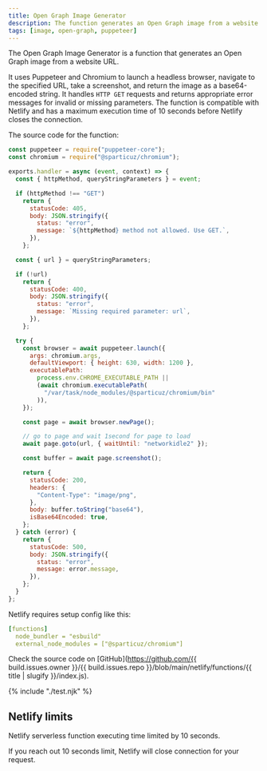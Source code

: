 ```yaml
---
title: Open Graph Image Generator
description: The function generates an Open Graph image from a website URL.
tags: [image, open-graph, puppeteer]
---
```


The Open Graph Image Generator is a function that generates an Open Graph image from a website URL.

It uses Puppeteer and Chromium to launch a headless browser, navigate to the specified URL, take a screenshot, and return the image as a base64-encoded string. It handles `HTTP GET` requests and returns appropriate error messages for invalid or missing parameters. The function is compatible with Netlify and has a maximum execution time of 10 seconds before Netlify closes the connection.

The source code for the function:

```js
const puppeteer = require("puppeteer-core");
const chromium = require("@sparticuz/chromium");

exports.handler = async (event, context) => {
  const { httpMethod, queryStringParameters } = event;

  if (httpMethod !== "GET")
    return {
      statusCode: 405,
      body: JSON.stringify({
        status: "error",
        message: `${httpMethod} method not allowed. Use GET.`,
      }),
    };

  const { url } = queryStringParameters;

  if (!url)
    return {
      statusCode: 400,
      body: JSON.stringify({
        status: "error",
        message: `Missing required parameter: url`,
      }),
    };

  try {
    const browser = await puppeteer.launch({
      args: chromium.args,
      defaultViewport: { height: 630, width: 1200 },
      executablePath:
        process.env.CHROME_EXECUTABLE_PATH ||
        (await chromium.executablePath(
          "/var/task/node_modules/@sparticuz/chromium/bin"
        )),
    });

    const page = await browser.newPage();

    // go to page and wait 1second for page to load
    await page.goto(url, { waitUntil: "networkidle2" });

    const buffer = await page.screenshot();

    return {
      statusCode: 200,
      headers: {
        "Content-Type": "image/png",
      },
      body: buffer.toString("base64"),
      isBase64Encoded: true,
    };
  } catch (error) {
    return {
      statusCode: 500,
      body: JSON.stringify({
        status: "error",
        message: error.message,
      }),
    };
  }
};

```

Netlify requires setup config like this:

```yaml
[functions]
  node_bundler = "esbuild"
  external_node_modules = ["@sparticuz/chromium"]
```

Check the source code on [GitHub](https://github.com/{{ build.issues.owner }}/{{ build.issues.repo }}/blob/main/netlify/functions/{{ title | slugify }}/index.js).

{% include "./test.njk" %}

## Netlify limits

Netlify serverless function executing time limited by 10 seconds.

If you reach out 10 seconds limit, Netlify will close connection for your request.
